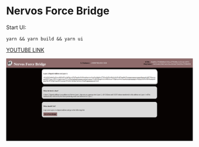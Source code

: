 # Nervos Force Bridge

Start UI:

```
yarn && yarn build && yarn ui
```


<a href="https://www.youtube.com/watch?v=v-7eC8QO5oA">YOUTUBE LINK</a>

<img src="https://github.com/orhanors/nervos-hackhaton/blob/master/task8/ss.png" />
